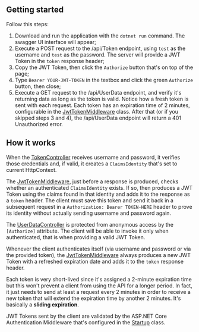 ## Getting started
Follow this steps:
 1. Download and run the application with the `dotnet run` command. The swagger UI interface will appear;
 2. Execute a POST request to the /api/Token endpoint, using `test` as the username and `test` as the password. The server will provide a JWT Token in the `token` response header;
 3. Copy the JWT Token, then click the `Authorize` button that's on top of the page;
 4. Type `Bearer YOUR-JWT-TOKEN` in the textbox and click the green `Authorize` button, then close;
 5. Execute a GET request to the /api/UserData endpoint, and verify it's returning data as long as the token is valid. Notice how a fresh token is sent with each request. Each token has an expiration time of 2 minutes, configurable in the [JwtTokenMiddleware](Middlewares/JwtTokenMiddleware.cs) class. After that (or if you skipped steps 3 and 4), the /api/UserData endpoint will return a 401 Unauthorized error.

## How it works
When the [TokenController](Controllers/TokenController.cs) receives username and password, it verifies those credentials and, if valid, it creates a `ClaimsIdentity` that's set to current HttpContext.

The [JwtTokenMiddleware](Middlewares/JwtTokenMiddleware.cs), just before a response is produced, checks whether an authenticated `ClaimsIdentity` exists. If so, then produces a JWT Token using the claims found in that identity and adds it to the response as a `token` header.
The client must save this token and send it back in a subsequent request in a `Authorization: Bearer TOKEN-HERE` header to prove its identity without actually sending username and password again.

The [UserDataController](Controllers/UserDataController.cs) is protected from anonymous access by the `[Authorize]` attribute. The client will be able to invoke it only when authenticated, that is when providing a valid JWT Token. 

Whenever the client authenticates itself (via username and password or via the provided token), the  [JwtTokenMiddleware](Middlewares/JwtTokenMiddleware.cs) always produces a new JWT Token with a refreshed expiration date and adds it to the `token` response header.

Each token is very short-lived since it's assigned a 2-minute expiration time but this won't prevent a client from using the API for a longer period. In fact, it just needs to send at least a request every 2 minutes in order to receive a new token that will extend the expiration time by another 2 minutes. It's basically a **sliding expiration**.

JWT Tokens sent by the client are validated by the ASP.NET Core Authentication Middleware that's configured in the [Startup](Startup.cs) class.